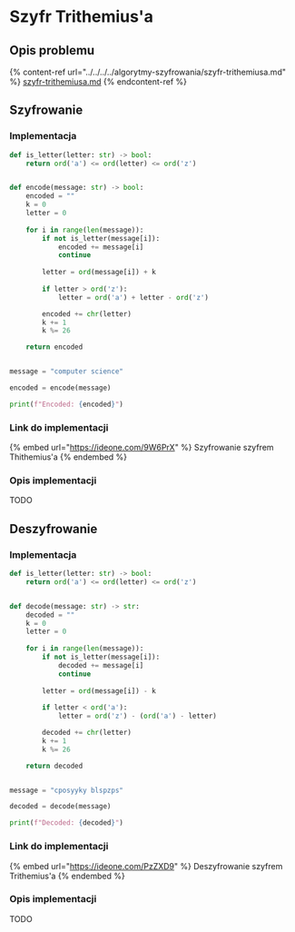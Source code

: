# Szyfr Trithemius'a

## Opis problemu

{% content-ref url="../../../../algorytmy-szyfrowania/szyfr-trithemiusa.md" %}
[szyfr-trithemiusa.md](../../../../algorytmy-szyfrowania/szyfr-trithemiusa.md)
{% endcontent-ref %}

## Szyfrowanie

### Implementacja

```python
def is_letter(letter: str) -> bool:
    return ord('a') <= ord(letter) <= ord('z')


def encode(message: str) -> bool:
    encoded = ""
    k = 0
    letter = 0
    
    for i in range(len(message)):
        if not is_letter(message[i]):
            encoded += message[i]
            continue
            
        letter = ord(message[i]) + k
        
        if letter > ord('z'):
            letter = ord('a') + letter - ord('z')

        encoded += chr(letter)
        k += 1
        k %= 26

    return encoded


message = "computer science"

encoded = encode(message)

print(f"Encoded: {encoded}")
```

### Link do implementacji

{% embed url="https://ideone.com/9W6PrX" %}
Szyfrowanie szyfrem Thithemius'a
{% endembed %}

### Opis implementacji

TODO

## Deszyfrowanie

### Implementacja

```python
def is_letter(letter: str) -> bool:
    return ord('a') <= ord(letter) <= ord('z')


def decode(message: str) -> str:
    decoded = ""
    k = 0
    letter = 0
    
    for i in range(len(message)):
        if not is_letter(message[i]):
            decoded += message[i]
            continue
            
        letter = ord(message[i]) - k
        
        if letter < ord('a'):
            letter = ord('z') - (ord('a') - letter)

        decoded += chr(letter)
        k += 1
        k %= 26

    return decoded


message = "cposyyky blspzps"

decoded = decode(message)

print(f"Decoded: {decoded}")
```

### Link do implementacji

{% embed url="https://ideone.com/PzZXD9" %}
Deszyfrowanie szyfrem Trithemius'a
{% endembed %}

### Opis implementacji

TODO

